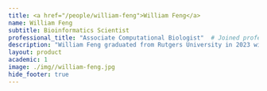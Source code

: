 ```yaml
---
title: <a href="/people/william-feng">William Feng</a>
name: William Feng
subtitle: Bioinformatics Scientist
professional_title: "Associate Computational Biologist"  # Joined professional titles
description: "William Feng graduated from Rutgers University in 2023 with a double major in biotechnology and computer science. During his time as an undergraduate student, he worked with Dr. Chang S. Chan investigating the effects of mutations on TP53 alternative splicing and overall pathogenicity. He is currently an Associate Computational Biologist at the Park Lab, continuing his work on cancer genomics."
layout: product
academic: 1
image: ./img//william-feng.jpg
hide_footer: true
---
```

